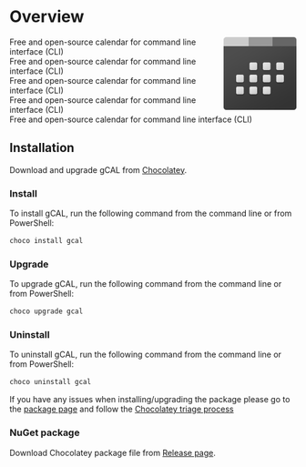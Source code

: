 # Overview

<img align="right" width="128" src="./Icon.png">

Free and open-source calendar for command line interface (CLI)  
Free and open-source calendar for command line interface (CLI)  
Free and open-source calendar for command line interface (CLI)  
Free and open-source calendar for command line interface (CLI)  
Free and open-source calendar for command line interface (CLI)  

## Installation
Download and upgrade gCAL from [Chocolatey](https://chocolatey.org).

### Install

To install gCAL, run the following command from the command line or from PowerShell:

```powershell
choco install gcal
```
### Upgrade
To upgrade gCAL, run the following command from the command line or from PowerShell:

```powershell
choco upgrade gcal
```
### Uninstall
To uninstall gCAL, run the following command from the command line or from PowerShell:

```powershell
choco uninstall gcal
```

If you have any issues when installing/upgrading the package please go to the [package page](https://chocolatey.org/packages/gcal) and follow the [Chocolatey triage process](https://chocolatey.org/docs/package-triage-process)
### NuGet package
Download Chocolatey package file from [Release page](https://github.com/xmha97/gCAL/releases).
